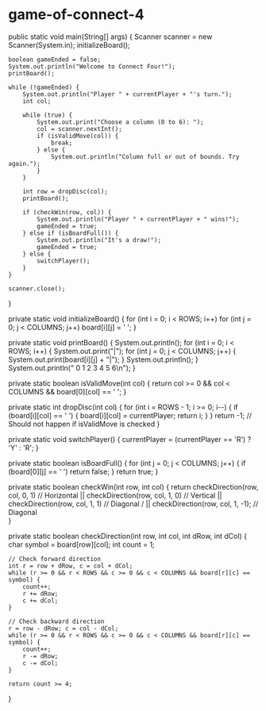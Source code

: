 # game-of-connect-4
public static void main(String[] args) {
    Scanner scanner = new Scanner(System.in);
    initializeBoard();

    boolean gameEnded = false;
    System.out.println("Welcome to Connect Four!");
    printBoard();

    while (!gameEnded) {
        System.out.println("Player " + currentPlayer + "'s turn.");
        int col;

        while (true) {
            System.out.print("Choose a column (0 to 6): ");
            col = scanner.nextInt();
            if (isValidMove(col)) {
                break;
            } else {
                System.out.println("Column full or out of bounds. Try again.");
            }
        }

        int row = dropDisc(col);
        printBoard();

        if (checkWin(row, col)) {
            System.out.println("Player " + currentPlayer + " wins!");
            gameEnded = true;
        } else if (isBoardFull()) {
            System.out.println("It's a draw!");
            gameEnded = true;
        } else {
            switchPlayer();
        }
    }

    scanner.close();
}

private static void initializeBoard() {
    for (int i = 0; i < ROWS; i++)
        for (int j = 0; j < COLUMNS; j++)
            board[i][j] = ' ';
}

private static void printBoard() {
    System.out.println();
    for (int i = 0; i < ROWS; i++) {
        System.out.print("|");
        for (int j = 0; j < COLUMNS; j++) {
            System.out.print(board[i][j] + "|");
        }
        System.out.println();
    }
    System.out.println(" 0 1 2 3 4 5 6\n");
}

private static boolean isValidMove(int col) {
    return col >= 0 && col < COLUMNS && board[0][col] == ' ';
}

private static int dropDisc(int col) {
    for (int i = ROWS - 1; i >= 0; i--) {
        if (board[i][col] == ' ') {
            board[i][col] = currentPlayer;
            return i;
        }
    }
    return -1; // Should not happen if isValidMove is checked
}

private static void switchPlayer() {
    currentPlayer = (currentPlayer == 'R') ? 'Y' : 'R';
}

private static boolean isBoardFull() {
    for (int j = 0; j < COLUMNS; j++) {
        if (board[0][j] == ' ')
            return false;
    }
    return true;
}

private static boolean checkWin(int row, int col) {
    return checkDirection(row, col, 0, 1)   // Horizontal
        || checkDirection(row, col, 1, 0)   // Vertical
        || checkDirection(row, col, 1, 1)   // Diagonal /
        || checkDirection(row, col, 1, -1); // Diagonal \
}

private static boolean checkDirection(int row, int col, int dRow, int dCol) {
    char symbol = board[row][col];
    int count = 1;

    // Check forward direction
    int r = row + dRow, c = col + dCol;
    while (r >= 0 && r < ROWS && c >= 0 && c < COLUMNS && board[r][c] == symbol) {
        count++;
        r += dRow;
        c += dCol;
    }

    // Check backward direction
    r = row - dRow; c = col - dCol;
    while (r >= 0 && r < ROWS && c >= 0 && c < COLUMNS && board[r][c] == symbol) {
        count++;
        r -= dRow;
        c -= dCol;
    }

    return count >= 4;
}
